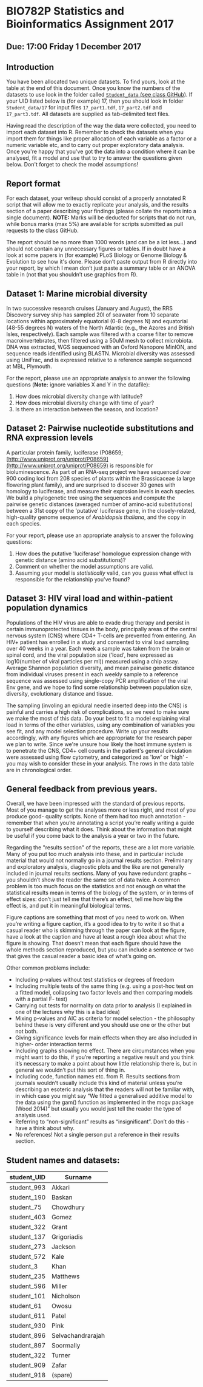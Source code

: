 # BIO782P Statistics and Bioinformatics Assignment 2017

## Due: 17:00 Friday 1 December 2017

## Introduction
You have been allocated two unique datasets. To find yours, look at the table at the end of this document. Once you know the numbers of the datasets to use look in the folder called [`Student_data` (see class GitHub](https://github.com/lonelyjoeparker/QMUL-MSc-BIO782P-stats-bioinfo)). If your UID listed below is (for example) 17, then you should look in folder `Student_data/17` for input files `17_part1.tdf`, `17_part2.tdf` and `17_part3.tdf`. All datasets are supplied as tab-delimited text files. 

Having read the description of the way the data were collected, you need to import each dataset into R. Remember to check the datasets when you import them for things like proper allocation of each variable as a factor or a numeric variable etc, and to carry out proper exploratory data analysis. Once you're happy that you've got the data into a condition where it can be analysed, fit a model and use that to try to answer the questions given below. Don't forget to check the model assumptions!

## Report format

For each dataset, your writeup should consist of a properly annotated R script that will allow me to exactly replicate your analysis, and the results section of a paper describing your findings (please collate the reports into a single document). **NOTE:** Marks will be deducted for scripts that do not run, while bonus marks (max 5%) are available for scripts submitted as pull requests to the class GitHub.

The report should be no more than 1000 words (and can be a lot less...) and should not contain any unnecessary figures or tables. If in doubt have a look at some papers in (for example) PLoS Biology or Genome Biology & Evolution to see how it's done. Please don’t paste output from R directly into your report, by which I mean don’t just paste a summary table or an ANOVA table in (not that you shouldn’t use graphics from R). 

## Dataset 1: Marine microbial diversity

In two successive research cruises (January and August), the RRS Discovery survey ship has sampled 20l of seawater from 10 separate locations within approximately equatorial (0-8 degrees N) and equatorial (48-55 degrees N) waters of the North Atlantic (e.g., the Azores and British Isles, respectively). Each sample was filtered with a coarse filter to remove macroinvertebrates, then filtered using a 50uM mesh to collect microbiota. DNA was extracted, WGS sequenced with an Oxford Nanopore MinION, and sequence reads identified using BLASTN. Microbial diversity was assessed using UniFrac, and is expressed relative to a reference sample sequenced at MBL, Plymouth.

For the report, please use an appropriate analysis to answer the following questions (**Note:** ignore variables X and Y in the datafile):

 1. How does microbial diversity change with latitude?
 2. How does microbial diversity change with time of year?
 3. Is there an interaction between the season, and location?


## Dataset 2: Pairwise nucleotide substitutions and RNA expression levels

A particular protein family, luciferase (P08659; [http://www.uniprot.org/uniprot/P08659](http://www.uniprot.org/uniprot/P08659) is responsible for bioluminescence. As part of an RNA-seq project we have sequenced over 900 coding loci from 208 species of plants within the Brassicaceae (a large flowering plant family), and are surprised to discover 30 genes with homology to luciferase, and measure their exprssion levels in each species. We build a phylogenetic tree using the sequences and compute the pairwise genetic distances (averaged number of amino-acid substitutions) between a 31st copy of the 'putative' luciferase gene, in the closely-related, high-quality genome sequence of *Arabidopsis thaliana*, and the copy in each species.

For your report, please use an appropriate analysis to answer the following questions:

 1. How does the putative 'luciferase' homologue expression change with genetic distance (amino acid substitutions)?
 2. Comment on whether the model assumptions are valid.
 3. Assuming your model is *statistically* valid, can you guess what effect is responsible for the relationship you've found?

## Dataset 3: HIV viral load and within-patient population dynamics

Populations of the HIV virus are able to evade drug therapy and persist in certain immunoprotected tissues in the body, principally areas of the central nervous system (CNS) where CD4+ T-cells are prevented from entering. An HIV+ patient has enrolled in a study and consented to viral load sampling over 40 weeks in a year. Each week a sample was taken from the brain or spinal cord, and the viral population size ('load', here expressed as log10(number of viral particles per ml)) measured using a chip assay. Average Shannon population diversity, and mean pairwise genetic distance from individual viruses present in each weekly sample to a reference sequence was assessed using single-copy PCR amplification of the viral Env gene, and we hope to find some relationship between population size, diversity, evolutionary distance and tissue.

The sampling (involing an epidural needle inserted deep into the CNS) is painful and carries a high risk of complications, so we need to make sure we make the most of this data. Do your best to fit a model explaining viral load in terms of the other variables, using any combination of variables you see fit, and any model selection procedure. Write up your results accordingly, with any figures which are appropriate for the research paper we plan to write. Since we're unsure how likely the host immune system is to penetrate the CNS, CD4+ cell counts in the patient's general circulation were assessed using flow cytometry, and categorized as 'low' or 'high' - you may wish to consider these in your analysis. The rows in the data table are in chronological order.

## General feedback from previous years.

Overall, we have been impressed with the standard of previous reports. Most of you manage to get the analyses more or less right, and most of you produce good- quality scripts. None of them had too much annotation - remember that when you’re annotating a script you’re really writing a guide to yourself describing what it does. Think about the information that might be useful if you come back to the analysis a year or two in the future.

Regarding the "results section" of the reports, these are a lot more variable. Many of you put too much analysis into these, and in particular include material that would not normally go in a journal results section. Preliminary and exploratory analysis, diagnostic plots and the like are not generally included in journal results sections. Many of you have redundant graphs – you shouldn’t show the reader the same set of data twice. A common problem is too much focus on the statistics and not enough on what the statistical results mean in terms of the biology of the system, or in terms of effect sizes: don’t just tell me that there’s an effect, tell me how big the effect is, and put it in meaningful biological terms.

Figure captions are something that most of you need to work on. When you’re writing a figure caption, it’s a good idea to try to write it so that a casual reader who is skimming through the paper can look at the figure, have a look at the caption and have at least a rough idea about what the figure is showing. That doesn’t mean that each figure should have the whole methods section reproduced, but you can include a sentence or two that gives the casual reader a basic idea of what’s going on.

Other common problems include:

 * Including p-values without test statistics or degrees of freedom
 * Including multiple tests of the same thing (e.g. using a post-hoc test on a fitted
model, collapsing two factor levels and then comparing models with a partial F-
test)
 * Carrying out tests for normality on data prior to analysis (I explained in one of the
lectures why this is a bad idea)
 * Mixing p-values and AIC as criteria for model selection - the philosophy behind
these is very different and you should use one or the other but not both.
 * Giving significance levels for main effects when they are also included in higher-
order interaction terms
 * Including graphs showing no effect. There are circumstances when you might want
to do this, if you’re reporting a negative result and you think it’s necessary to make a point about how little relationship there is, but in general we wouldn’t put this sort of thing in.
 * Including code, function names etc. from R. Results sections from journals wouldn’t usually include this kind of material unless you’re describing an esoteric analysis that the readers will not be familiar with, in which case you might say “We fitted a generalised additive model to the data using the gam() function as implemented in the mcgv package (Wood 2014)” but usually you would just tell the reader the type of analysis used.
 * Referring to “non-significant” results as “insignificant”. Don’t do this - have a think about why.
 * No references! Not a single person put a reference in their results section.

## Student names and datasets:

| student_UID | Surname |
| ----------- | ------- |
| student_993 | Akkari |
| student_190 | Baskan |
| student_75 | Chowdhury |
| student_403 | Gomez |
| student_322 | Grant |
| student_137 | Grigoriadis |
| student_273 | Jackson |
| student_572 | Kale |
| student_3 | Khan |
| student_235 | Matthews |
| student_596 | Miller |
| student_101 | Nicholson |
| student_61 | Owosu |
| student_611 | Patel |
| student_930 | Pink |
| student_896 | Selvachandrarajah |
| student_897 | Soormally |
| student_322 | Turner |
| student_909 | Zafar |
| student_918 | (spare) |

